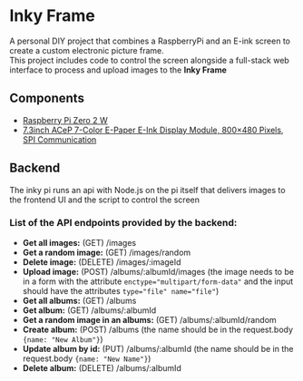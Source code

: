 # Inky Frame

A personal DIY project that combines a RaspberryPi and an E-ink screen to create a custom electronic picture frame.  
This project includes code to control the screen alongside a full-stack web interface to process and upload images to the **Inky Frame**

## Components

- [Raspberry Pi Zero 2 W](https://www.raspberrypi.com/products/raspberry-pi-zero-2-w/)
- [7.3inch ACeP 7-Color E-Paper E-Ink Display Module, 800×480 Pixels, SPI Communication](https://www.waveshare.com/product/displays/e-paper/epaper-1/7.3inch-e-paper-hat-f.htm)

## Backend

The inky pi runs an api with Node.js on the pi itself that delivers images to the frontend UI and the script to control the screen

### List of the API endpoints provided by the backend:

- **Get all images:** (GET) /images
- **Get a random image:** (GET) /images/random
- **Delete image:** (DELETE) /images/:imageId
- **Upload image:** (POST) /albums/:albumId/images (the image needs to be in a form with the attribute `enctype="multipart/form-data"` and the input should have the attributes `type="file" name="file"`)
- **Get all albums:** (GET) /albums
- **Get album:** (GET) /albums/:albumId
- **Get a random image in an albums:** (GET) /albums/:albumId/random
- **Create album:** (POST) /albums (the name should be in the request.body `{name: "New Album"}`)
- **Update album by id:** (PUT) /albums/:albumId (the name should be in the request.body `{name: "New Name"}`)
- **Delete album:** (DELETE) /albums/:albumId
